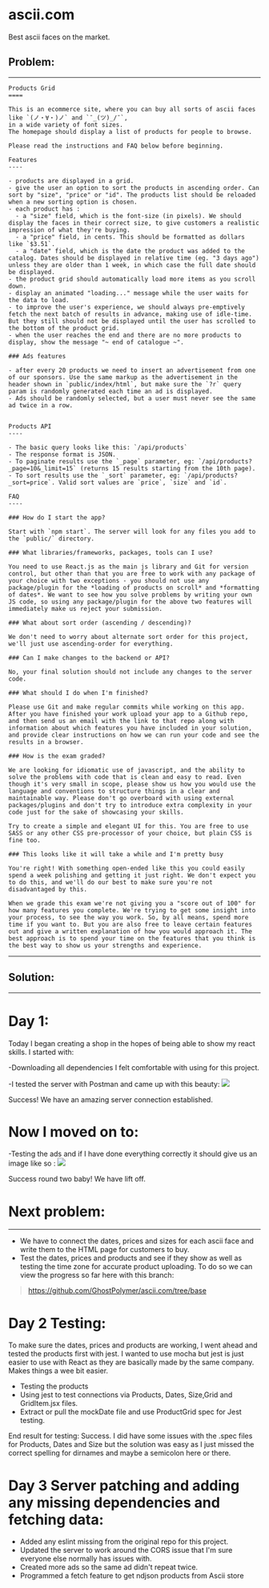 # ascii.com
Best ascii faces on the market. 

## Problem: 

---
```
Products Grid
====

This is an ecommerce site, where you can buy all sorts of ascii faces like `(ノ・∀・)ノ` and `¯_(ツ)_/¯`, 
in a wide variety of font sizes. 
The homepage should display a list of products for people to browse.

Please read the instructions and FAQ below before beginning.

Features
----

- products are displayed in a grid.
- give the user an option to sort the products in ascending order. Can sort by "size", "price" or "id". The products list should be reloaded when a new sorting option is chosen.
- each product has :
  - a "size" field, which is the font-size (in pixels). We should display the faces in their correct size, to give customers a realistic impression of what they're buying.
  - a "price" field, in cents. This should be formatted as dollars like `$3.51`.
  - a "date" field, which is the date the product was added to the catalog. Dates should be displayed in relative time (eg. "3 days ago") unless they are older than 1 week, in which case the full date should be displayed.
- the product grid should automatically load more items as you scroll down.
- display an animated "loading..." message while the user waits for the data to load.
- to improve the user's experience, we should always pre-emptively fetch the next batch of results in advance, making use of idle-time.  But they still should not be displayed until the user has scrolled to the bottom of the product grid.
- when the user reaches the end and there are no more products to display, show the message "~ end of catalogue ~".

### Ads features

- after every 20 products we need to insert an advertisement from one of our sponsors. Use the same markup as the advertisement in the header shown in `public/index/html`, but make sure the `?r` query param is randomly generated each time an ad is displayed.
- Ads should be randomly selected, but a user must never see the same ad twice in a row.


Products API
----

- The basic query looks like this: `/api/products`
- The response format is JSON.
- To paginate results use the `_page` parameter, eg: `/api/products?_page=10&_limit=15` (returns 15 results starting from the 10th page).
- To sort results use the `_sort` parameter, eg: `/api/products?_sort=price`. Valid sort values are `price`, `size` and `id`.

FAQ
----

### How do I start the app?

Start with `npm start`. The server will look for any files you add to the `public/` directory.

### What libraries/frameworks, packages, tools can I use?

You need to use React.js as the main js library and Git for version control, but other than that you are free to work with any package of your choice with two exceptions - you should not use any package/plugin for the *loading of products on scroll* and *formatting of dates*. We want to see how you solve problems by writing your own JS code, so using any package/plugin for the above two features will immediately make us reject your submission.

### What about sort order (ascending / descending)?

We don't need to worry about alternate sort order for this project, we'll just use ascending-order for everything.

### Can I make changes to the backend or API?

No, your final solution should not include any changes to the server code.

### What should I do when I'm finished?

Please use Git and make regular commits while working on this app. After you have finished your work upload your app to a Github repo, and then send us an email with the link to that repo along with information about which features you have included in your solution, and provide clear instructions on how we can run your code and see the results in a browser.

### How is the exam graded?

We are looking for idiomatic use of javascript, and the ability to solve the problems with code that is clean and easy to read. Even though it's very small in scope, please show us how you would use the language and conventions to structure things in a clear and maintainable way. Please don't go overboard with using external packages/plugins and don't try to introduce extra complexity in your code just for the sake of showcasing your skills.

Try to create a simple and elegant UI for this. You are free to use SASS or any other CSS pre-processor of your choice, but plain CSS is fine too.

### This looks like it will take a while and I'm pretty busy

You're right! With something open-ended like this you could easily spend a week polishing and getting it just right. We don't expect you to do this, and we'll do our best to make sure you're not disadvantaged by this.

When we grade this exam we're not giving you a "score out of 100" for how many features you complete. We're trying to get some insight into your process, to see the way you work. So, by all means, spend more time if you want to. But you are also free to leave certain features out and give a written explanation of how you would approach it. The best approach is to spend your time on the features that you think is the best way to show us your strengths and experience.
```
---
## Solution:
---
# Day 1:
Today I began creating a shop in the hopes of being able to show my react skills. I started with:

  -Downloading all dependencies I felt comfortable with using for this project.
  
  -I tested the server with Postman and came up with this beauty:
  <img src="images/githubimage.JPG">

Success! We have an amazing server connection established. 

# Now I moved on to:
  -Testing the ads and if I have done everything correctly it should give us an image like so :
  <img src="images/githubimage2.JPG">
  
  Success round two baby! We have lift off.
# Next problem:
---
  - We have to connect the dates, prices and sizes for each ascii face and write them to the HTML page for customers to buy.
  - Test the dates, prices and products and see if they show as well as testing the time zone for accurate product uploading.
To do so we can view the progress so far here with this branch:
>  https://github.com/GhostPolymer/ascii.com/tree/base

# Day 2 Testing:
 To make sure the dates, prices and products are working, I went ahead and tested the products first with jest. I wanted to use mocha but jest is just easier to use with React as they are basically made by the same company. Makes things a wee bit easier. 
 - Testing the products
 - Using jest to test connections via Products, Dates, Size,Grid and GridItem.jsx files.
 - Extract or pull the mockDate file and use ProductGrid spec for Jest testing.
 
 End result for testing: Success.
 I did have some issues with the .spec files for Products, Dates and Size but the solution was easy as I just missed the correct spelling for dirnames and maybe a semicolon here or there.
 
 # Day 3 Server patching and adding any missing dependencies and fetching data:
 - Added any eslint missing from the original repo for this project.
 - Updated the server to work around the CORS issue that I'm sure everyone else normally has issues with.
 - Created more ads so the same ad didn't repeat twice.
 - Programmed a fetch feature to get ndjson products from Ascii store
